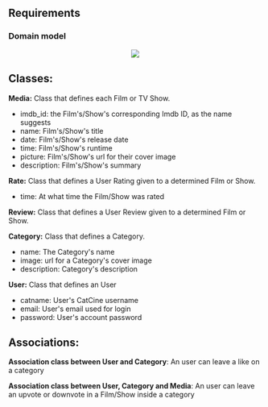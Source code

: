 
## Requirements

### Domain model

 <p align="center" justify="center">
  <img src="https://user-images.githubusercontent.com/92693155/224860308-f52eeb1a-e21e-439b-8f7d-f167da0bb6c0.jpeg">
</p>


## Classes:
**Media:** Class that defines each Film or TV Show.
- imdb_id: the Film's/Show's corresponding Imdb ID, as the name suggests
- name: Film's/Show's title
- date: Film's/Show's release date
- time: Film's/Show's runtime
- picture: Film's/Show's url for their cover image
- description: Film's/Show's summary

**Rate:** Class that defines a User Rating given to a determined Film or Show.
- time: At what time the Film/Show was rated

**Review:** Class that defines a User Review given to a determined Film or Show.

**Category:** Class that defines a Category.
- name: The Category's name
- image: url for a Category's cover image
- description: Category's description

**User:** Class that defines an User
- catname: User's CatCine username
- email: User's email used for login
- password: User's account password

## Associations:
**Association class between User and Category**: An user can leave a like on a category

<p></p>

**Association class between User, Category and Media**: An user can leave an upvote or downvote in a Film/Show inside a category
